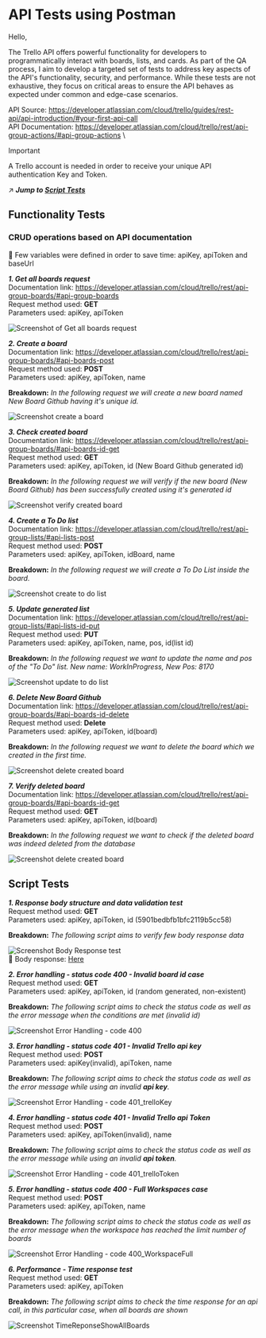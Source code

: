 # API Tests using Postman

Hello,

The Trello API offers powerful functionality for developers to programmatically interact with boards, lists, and cards. As part of the QA process, I aim to develop a targeted set of tests to address key aspects of the API's functionality, security, and performance. While these tests are not exhaustive, they focus on critical areas to ensure the API behaves as expected under common and edge-case scenarios.

API Source: https://developer.atlassian.com/cloud/trello/guides/rest-api/api-introduction/#your-first-api-call \
API Documentation: https://developer.atlassian.com/cloud/trello/rest/api-group-actions/#api-group-actions \

> [!IMPORTANT]
> A Trello account is needed in order to receive your unique API authentication Key and Token.

:arrow_upper_right:	***Jump to [Script Tests](#script-tests)***

## Functionality Tests

### CRUD operations based on API documentation
:pushpin:	Few variables were defined in order to save time: apiKey, apiToken and baseUrl

***1. Get all boards request***\
Documentation link: https://developer.atlassian.com/cloud/trello/rest/api-group-boards/#api-group-boards \
Request method used: **GET** \
Parameters used: apiKey, apiToken 

![Screenshot of Get all boards request](Postman_GIT_Screenshots/GetAllBoards.jpg)

***2. Create a board***\
Documentation link: https://developer.atlassian.com/cloud/trello/rest/api-group-boards/#api-boards-post \
Request method used: **POST** \
Parameters used: apiKey, apiToken, name

**Breakdown:** *In the following request we will create a new board named New Board Github having it's unique id.*

![Screenshot create a board](Postman_GIT_Screenshots/CreateNewBoard.jpg)

***3. Check created board***\
Documentation link: https://developer.atlassian.com/cloud/trello/rest/api-group-boards/#api-boards-id-get \
Request method used: **GET** \
Parameters used: apiKey, apiToken, id (New Board Github generated id)

**Breakdown:** *In the following request we will verify if the new board (New Board Github) has been successfully created using it's generated id* 

![Screenshot verify created board](Postman_GIT_Screenshots/GetSingleBoard.jpg)

***4. Create a To Do list***\
Documentation link: https://developer.atlassian.com/cloud/trello/rest/api-group-lists/#api-lists-post \
Request method used: **POST** \
Parameters used: apiKey, apiToken, idBoard, name

**Breakdown:** *In the following request we will create a To Do List inside the board.* 

![Screenshot create to do list](Postman_GIT_Screenshots/CreateToDoList.jpg)

***5. Update generated list***\
Documentation link: https://developer.atlassian.com/cloud/trello/rest/api-group-lists/#api-lists-id-put \
Request method used: **PUT** \
Parameters used: apiKey, apiToken, name, pos, id(list id)

**Breakdown:** *In the following request we want to update the name and pos of the "To Do" list. New name: WorkInProgress, New Pos: 8170* 

![Screenshot update to do list](Postman_GIT_Screenshots/UpdateToDoList.jpg)

***6. Delete New Board Github***\
Documentation link: https://developer.atlassian.com/cloud/trello/rest/api-group-boards/#api-boards-id-delete \
Request method used: **Delete** \
Parameters used: apiKey, apiToken, id(board)

**Breakdown:** *In the following request we want to delete the board which we created in the first time.* 

![Screenshot delete created board](Postman_GIT_Screenshots/DeleteCreatedBoard.jpg)

***7. Verify deleted board***\
Documentation link: https://developer.atlassian.com/cloud/trello/rest/api-group-boards/#api-boards-id-get \
Request method used: **GET** \
Parameters used: apiKey, apiToken, id(board)

**Breakdown:** *In the following request we want to check if the deleted board was indeed deleted from the database* 

![Screenshot delete created board](Postman_GIT_Screenshots/DeletedBoardCheck.jpg)

## Script Tests 

***1. Response body structure and data validation test***\
Request method used: **GET** \
Parameters used: apiKey, apiToken, id (5901bedbfb1bfc2119b5cc58)

**Breakdown:** *The following script aims to verify few body response data* 

![Screenshot Body Response test](Postman_GIT_Screenshots/BodyResponseTests.jpg) \
:page_with_curl: Body response: [Here](Postman_GIT_Screenshots/BodyResponseGetSingleBoard.json)

***2. Error handling - status code 400 - Invalid board id case***\
Request method used: **GET** \
Parameters used: apiKey, apiToken, id (random generated, non-existent)

**Breakdown:** *The following script aims to check the status code as well as the error message when the conditions are met (invalid id)* 

![Screenshot Error Handling - code 400](Postman_GIT_Screenshots/BadRequest400InvalidBoardId.jpg) 

***3. Error handling - status code 401 - Invalid Trello api key***\
Request method used: **POST** \
Parameters used: apiKey(invalid), apiToken, name 

**Breakdown:** *The following script aims to check the status code as well as the error message while using an invalid __api key__.* 

![Screenshot Error Handling - code 401_trelloKey](Postman_GIT_Screenshots/Unauthorized401CreateBoardUsingInvalidTreloKey.jpg) 

***4. Error handling - status code 401 - Invalid Trello api Token***\
Request method used: **POST** \
Parameters used: apiKey, apiToken(invalid), name 

**Breakdown:** *The following script aims to check the status code as well as the error message while using an invalid __api token__.* 

![Screenshot Error Handling - code 401_trelloToken](Postman_GIT_Screenshots/Unauthorized401CreateBoardUsingInvalidTreloToken.jpg) 

***5. Error handling - status code 400 - Full Workspaces case***\
Request method used: **POST** \
Parameters used: apiKey, apiToken, name 

**Breakdown:** *The following script aims to check the status code as well as the error message when the workspace has reached the limit number of boards* 

![Screenshot Error Handling - code 400_WorkspaceFull](Postman_GIT_Screenshots/WorkSpacesFullCaseBadRequest400.jpg) 

***6. Performance - Time response test***\
Request method used: **GET** \
Parameters used: apiKey, apiToken 

**Breakdown:** *The following script aims to check the time response for an api call, in this particular case, when all boards are shown* 

![Screenshot TimeReponseShowAllBoards](Postman_GIT_Screenshots/TimeResponseTest.jpg) 

